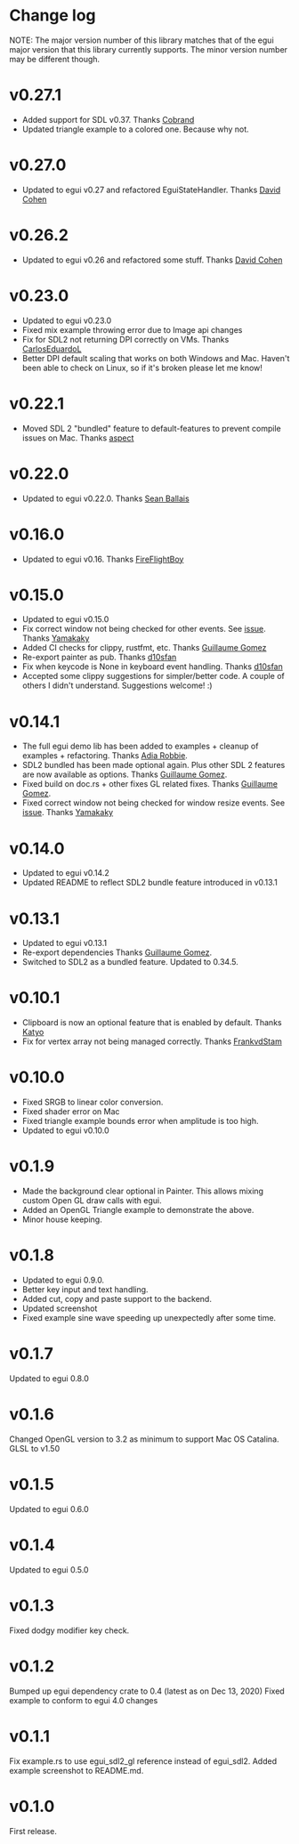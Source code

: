 # Change log

NOTE: The major version number of this library matches that of the egui major version that this library currently supports. The minor version number may be different though. 

# v0.27.1
* Added support for SDL v0.37. Thanks [Cobrand](https://github.com/Cobrand)
* Updated triangle example to a colored one. Because why not.

# v0.27.0
* Updated to egui v0.27 and refactored EguiStateHandler. Thanks [David Cohen](https://github.com/osimarr)

# v0.26.2
* Updated to egui v0.26 and refactored some stuff. Thanks [David Cohen](https://github.com/osimarr)

# v0.23.0
* Updated to egui v0.23.0
* Fixed mix example throwing error due to Image api changes
* Fix for SDL2 not returning DPI correctly on VMs. Thanks [CarlosEduardoL](https://github.com/CarlosEduardoL)
* Better DPI default scaling that works on both Windows and Mac. Haven't been able to check on Linux, so if it's broken please let me know!

# v0.22.1
* Moved SDL 2 "bundled" feature to default-features to prevent compile issues on
  Mac. Thanks [aspect](https://github.com/aspect)
  
# v0.22.0
* Updated to egui v0.22.0. Thanks [Sean Ballais](https://github.com/seanballais)
  
# v0.16.0
* Updated to egui v0.16. Thanks [FireFlightBoy](https://github.com/FirelightFlagboy)

# v0.15.0
* Updated to egui v0.15.0
* Fix correct window not being checked for other events. See [issue](https://github.com/ArjunNair/egui_sdl2_gl/issues/11). Thanks [Yamakaky](https://github.com/Yamakaky)
* Added CI checks for clippy, rustfmt, etc. Thanks [Guillaume Gomez](https://github.com/GuillaumeGomez/)
* Re-export painter as pub. Thanks [d10sfan](https://github.com/d10sfan)
* Fix when keycode is None in keyboard event handling. Thanks [d10sfan](https://github.com/d10sfan)
* Accepted some clippy suggestions for simpler/better code. A couple of others I didn't understand. Suggestions welcome! :)

# v0.14.1
* The full egui demo lib has been added to examples + cleanup of examples + refactoring. Thanks [Adia Robbie](https://github.com/Ar37-rs).
* SDL2 bundled has been made optional again. Plus other SDL 2 features are now available as options. Thanks [Guillaume Gomez](https://github.com/GuillaumeGomez/).
* Fixed build on doc.rs + other fixes GL related fixes. Thanks [Guillaume Gomez](https://github.com/GuillaumeGomez/).
* Fixed correct window not being checked for window resize events. See [issue](https://github.com/ArjunNair/egui_sdl2_gl/issues/11). Thanks [Yamakaky](https://github.com/Yamakaky)

# v0.14.0
* Updated to egui v0.14.2
* Updated README to reflect SDL2 bundle feature introduced in v0.13.1

# v0.13.1
* Updated to egui v0.13.1
* Re-export dependencies Thanks [Guillaume Gomez](https://github.com/GuillaumeGomez/).
* Switched to SDL2 as a bundled feature. Updated to 0.34.5.

# v0.10.1
* Clipboard is now an optional feature that is enabled by default. Thanks [Katyo](https://github.com/katyo) 
* Fix for vertex array not being managed correctly. Thanks [FrankvdStam](https://github.com/FrankvdStam) 

# v0.10.0
* Fixed SRGB to linear color conversion.
* Fixed shader error on Mac
* Fixed triangle example bounds error when amplitude is too high.
* Updated to egui v0.10.0

# v0.1.9
* Made the background clear optional in Painter. This allows mixing custom Open GL draw calls with egui.
* Added an OpenGL Triangle example to demonstrate the above.
* Minor house keeping.

# v0.1.8
* Updated to egui 0.9.0.
* Better key input and text handling.
* Added cut, copy and paste support to the backend.
* Updated screenshot
* Fixed example sine wave speeding up unexpectedly after some time.

# v0.1.7
Updated to egui 0.8.0

# v0.1.6 
Changed OpenGL version to 3.2 as minimum to support Mac OS Catalina. GLSL to v1.50

# v0.1.5
Updated to egui 0.6.0

# v0.1.4
Updated to egui 0.5.0

# v0.1.3
Fixed dodgy modifier key check.

# v0.1.2
Bumped up egui dependency crate to 0.4 (latest as on Dec 13, 2020)
Fixed example to conform to egui 4.0 changes

# v0.1.1
Fix example.rs to use egui_sdl2_gl reference instead of egui_sdl2.
Added example screenshot to README.md.

# v0.1.0
First release.
